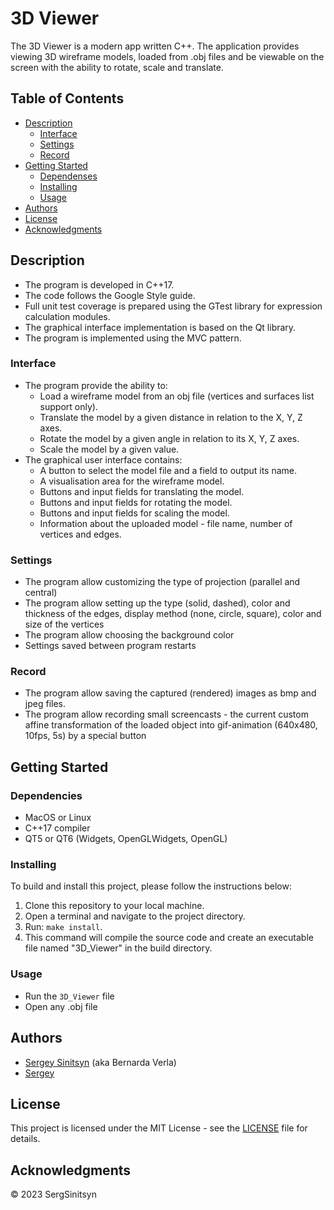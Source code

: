 # 3D Viewer
The 3D Viewer is a modern app written C++. The application provides viewing 3D wireframe models, loaded from .obj files and be viewable on the screen with the ability to rotate, scale and translate.

## Table of Contents
- [Description](#description)
    - [Interface](#interface)
    - [Settings](#settings)
    - [Record](#record)
- [Getting Started](#getting-started)
    - [Dependenses](#dependencies)
    - [Installing](#installing)
    - [Usage](#usage)
- [Authors](#authors)
- [License](#license)
- [Acknowledgments](#acknowledgments)

## Description
- The program is developed in C++17.
- The code follows the Google Style guide.
- Full unit test coverage is prepared using the GTest library for expression calculation modules.
- The graphical interface implementation is based on the Qt library.
- The program is implemented using the MVC pattern.

### Interface
- The program provide the ability to:
    - Load a wireframe model from an obj file (vertices and surfaces list support only).
    - Translate the model by a given distance in relation to the X, Y, Z axes.
    - Rotate the model by a given angle in relation to its X, Y, Z axes.
    - Scale the model by a given value.
- The graphical user interface contains:
    - A button to select the model file and a field to output its name.
    - A visualisation area for the wireframe model.
    - Buttons and input fields for translating the model.
    - Buttons and input fields for rotating the model.
    - Buttons and input fields for scaling the model.
    - Information about the uploaded model - file name, number of vertices and edges.

### Settings

- The program allow customizing the type of projection (parallel and central)
- The program allow setting up the type (solid, dashed), color and thickness of the edges, display method (none, circle, square), color and size of the vertices
- The program allow choosing the background color
- Settings saved between program restarts

### Record

- The program allow saving the captured (rendered) images as bmp and jpeg files.
- The program allow recording small screencasts - the current custom affine transformation of the loaded object into gif-animation (640x480, 10fps, 5s) by a special button

## Getting Started

### Dependencies

- MacOS or Linux
- C++17 compiler
- QT5 or QT6 (Widgets, OpenGLWidgets, OpenGL)

### Installing

To build and install this project, please follow the instructions below:
1. Clone this repository to your local machine.
2. Open a terminal and navigate to the project directory.
3. Run: `make install`.
4. This command will compile the source code and create an executable file named "3D_Viewer" in the build directory.

### Usage

- Run the `3D_Viewer` file
- Open any .obj file

## Authors

- [Sergey Sinitsyn](https://github.com/SergSinitsyn) (aka Bernarda Verla)
- [Sergey](https://github.com/sg41) 


## License

This project is licensed under the MIT License - see the [LICENSE](LICENSE.txt) file for details.

## Acknowledgments

© 2023 SergSinitsyn
